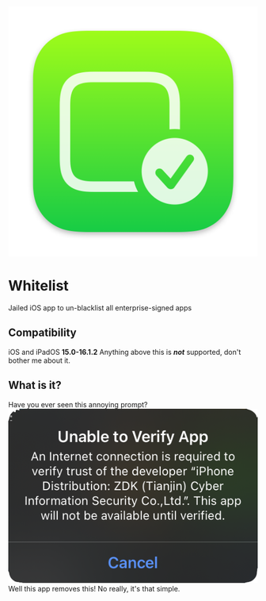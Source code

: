 ![Whitelist Icon](./img/icon.png)
# Whitelist
Jailed iOS app to un-blacklist all enterprise-signed apps

## Compatibility
iOS and iPadOS **15.0-16.1.2**
Anything above this is ***not*** supported, don't bother me about it.

## What is it?
Have you ever seen this annoying prompt?
![Whitelist Icon](./img/blacklist.png)
Well this app removes this!
No really, it's that simple.
